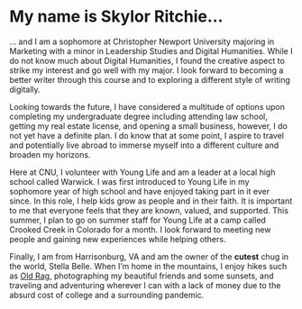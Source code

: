 # My name is Skylor Ritchie…

… and I am a sophomore at Christopher Newport University majoring in Marketing with a minor in Leadership Studies and Digital Humanities. While I do not know much about Digital Humanities, I found the creative aspect to strike my interest and go well with my major. I look forward to becoming a better writer through this course and to exploring a different style of writing digitally. 

Looking towards the future, I have considered a multitude of options upon completing my undergraduate degree including attending law school, getting my real estate license, and opening a small business, however, I do not yet have a definite plan. I do know that at some point, I aspire to travel and potentially live abroad to immerse myself into a different culture and broaden my horizons.

Here at CNU, I volunteer with Young Life and am a leader at a local high school called Warwick. I was first introduced to Young Life in my sophomore year of high school and have enjoyed taking part in it ever since. In this role, I help kids grow as people and in their faith. It is important to me that everyone feels that they are known, valued, and supported. This summer, I plan to go on summer staff for Young Life at a camp called Crooked Creek in Colorado for a month. I look forward to meeting new people and gaining new experiences while helping others.

Finally, I am from Harrisonburg, VA and am the owner of the **cutest** chug in the world, Stella Belle. When I’m home in the mountains, I enjoy hikes such as [Old Rag](https://www.alltrails.com/trail/us/virginia/old-rag-mountain-loop-trail), photographing my beautiful friends and some sunsets, and traveling and adventuring wherever I can with a lack of money due to the absurd cost of college and a surrounding pandemic.

